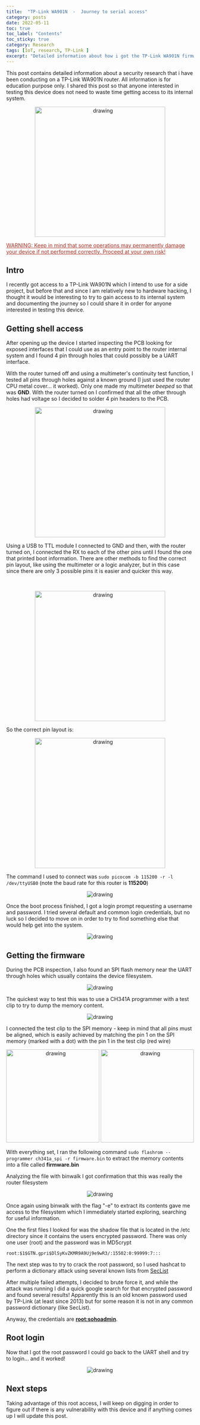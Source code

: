 ```yaml
---
title:  "TP-Link WA901N  -  Journey to serial access"
category: posts
date: 2022-05-11
toc: true
toc_label: "Contents"
toc_sticky: true
category: Research
tags: [IoT, research, TP-Link ]
excerpt: "Detailed information about how i got the TP-Link WA901N firmware and ultimately got shell access through the UART interface"
---
```


This post contains detailed information about a security research that i have been conducting on a TP-Link WA901N router. All information is for education purpose only. I shared this post so that anyone interested in testing this device does not need to waste time getting access to its internal system.


<p align="center">
    <img src="/assets/images/tplink_wa901n/tplink_wa901n.png" alt="drawing" width="350"/>
</p>

<span style="color:#A93226; text-decoration: underline">WARNING: Keep in mind that some operations may permanently damage your device if not performed correctly. Proceed at your own risk!</span>

## Intro
I recently got access to a TP-Link WA901N which I intend to use for a side project, but before that and since I am relatively new to hardware hacking,  I thought it would be interesting to try to gain access to its internal system and documenting the journey so I could share it in order for anyone interested in testing this device. 


## Getting shell access

After opening up the device I started inspecting the PCB looking for exposed interfaces that I could use as an entry point to the router internal system and I found 4 pin through holes that could possibly be a UART interface. 

With the router turned off and using a multimeter's continuity test function, I tested all pins through holes against a known ground (I just used the router CPU metal cover... it worked). Only one made my multimeter *beeped* so that was **GND**.
With the router turned on I confirmed that all the other through holes had voltage so I decided to solder 4 pin headers to the PCB.
<br>
<p align="center">
    <img src="/assets/images/tplink_wa901n/pins_soldiered_pcb.jpg" alt="drawing" width="350"/>
</p>

Using a USB to TTL module I connected to GND and then, with the router turned on, I connected the RX to each of the other pins until I found the one that printed boot information. There are other methods to find the correct pin layout, like using the multimeter or a logic analyzer, but in this case since there are only 3 possible pins it is easier and quicker this way.

<br>
<p align="center">
    <img src="/assets/images/tplink_wa901n/IMG_2873.jpg" alt="drawing" width="350"/>
</p>

So the correct pin layout is:
<br>
<p align="center">
    <img src="/assets/images/tplink_wa901n/uart_pin_layout.png" alt="drawing" width="350"/>
</p>

The command I used to connect was `sudo picocom -b 115200 -r -l /dev/ttyUSB0` (note the baud rate for this router is **115200**)


<p align="center">
    <img src="/assets/images/tplink_wa901n/booting_uart.png" alt="drawing"/>
</p>

Once the boot process finished, I got a login prompt requesting a username and password. I tried several default and common login credentials, but no luck so I decided to move on in order to try to find something else that would help get into the system.

<p align="center">
    <img src="/assets/images/tplink_wa901n/uart_shell_login.png" alt="drawing"/>
</p>


## Getting the firmware

During the PCB inspection, I also found an SPI flash memory near the UART through holes which usually contains the device filesystem. 
<p align="center">
    <img src="/assets/images/tplink_wa901n/spi_memory.png" alt="drawing"/>
</p>

The quickest way to test this was to use a CH341A programmer with a test clip to try to dump the memory content.

<p align="center">
    <img src="/assets/images/tplink_wa901n/IMG_2875.JPG" alt="drawing"/>
</p>

I connected the test clip to the SPI memory - keep in mind that all pins must be aligned, which is easily achieved by matching the pin 1 on the SPI memory (marked with a dot) with the pin 1 in the test clip (red wire)

<p align="center">
    <img src="/assets/images/tplink_wa901n/winbond_pin1.png" alt="drawing" width="250"/>
    <img src="/assets/images/tplink_wa901n/dumping_memory.JPG" alt="drawing" width="250"/>
</p>


With everything set, I ran the following command `sudo flashrom --programmer ch341a_spi -r firmware.bin` to extract the memory contents into a file called **firmware.bin**

Analyzing the file with binwalk I got confirmation that this was really the router filesystem
<p align="center">
    <img src="/assets/images/tplink_wa901n/binwalk.png" alt="drawing"/>
</p>

Once again using binwalk with the flag  "-e" to extract its contents gave me access to the filesystem which I immediately started exploring, searching for useful information. 

One the first files I looked for was the shadow file that is located in the /etc directory since it contains the users encrypted password. There was only one user (root) and the password was in MD5crypt 

    root:$1$GTN.gpri$DlSyKvZKMR9A9Uj9e9wR3/:15502:0:99999:7:::

The next step was to try to crack the root password, so I used hashcat to perform a dictionary attack using several known lists from [SecList](https://github.com/danielmiessler/SecLists)

After multiple failed attempts, I decided to brute force it, and while the attack was running I did a quick google search for that encrypted password and found several results! Apparently this is an old known password used by TP-Link (at least since 2013) but for some reason it is not in any common password dictionary (like SecList).

Anyway, the credentials are **<u>root:sohoadmin</u>**.


## Root login

Now that I got the root password I could go back to the UART shell and try to login... and it worked!
<p align="center">
    <img src="/assets/images/tplink_wa901n/shell_access.png" alt="drawing"/>
</p>


## Next steps
Taking advantage of this root access, I will keep on digging in order to figure out if there is any vulnerability with this device and if anything comes up I will update this post. 

